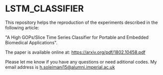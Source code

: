 # LSTM_CLASSIFIER

This repository helps the reproduction of the experiments described in the following article:

"A High GOPs/Slice Time Series Classifier for Portable and Embedded Biomedical Applications".

The paper is available online at: https://arxiv.org/pdf/1802.10458.pdf

Please let me know if you have any questions or need aditional codes. My email address is h.soleimani15@alumni.imperial.ac.uk
